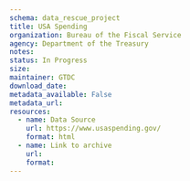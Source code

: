 ```yaml
---
schema: data_rescue_project 
title: USA Spending
organization: Bureau of the Fiscal Service
agency: Department of the Treasury
notes: 
status: In Progress
size: 
maintainer: GTDC
download_date: 
metadata_available: False
metadata_url: 
resources:
  - name: Data Source
    url: https://www.usaspending.gov/
    format: html
  - name: Link to archive
    url: 
    format: 
---
```

